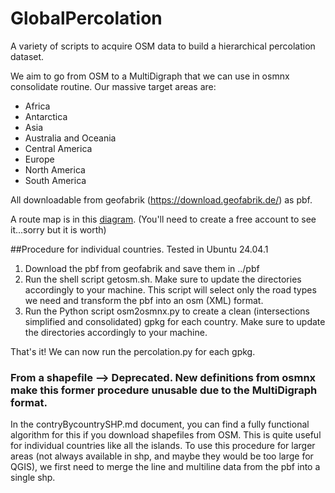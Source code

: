 # GlobalPercolation
A variety of scripts to acquire OSM data to build a hierarchical percolation dataset.

We aim to go from OSM to a MultiDigraph that we can use in osmnx consolidate routine. Our massive target areas are:
* Africa 	
* Antarctica 	
* Asia 	
* Australia and Oceania 
* Central America 	
* Europe 
* North America 	
* South America
  
All downloadable from geofabrik (https://download.geofabrik.de/) as pbf.

A route map is in this [diagram](https://lucid.app/lucidchart/05c17c1d-c4d2-42d2-b877-642a685b454f/edit?viewport_loc=-1355%2C40%2C2125%2C1105%2C0_0&invitationId=inv_76e1f82c-d7ff-431c-a19c-4df6ed9cdd9c).
(You'll need to create a free account to see it...sorry but it is worth)

##Procedure for individual countries. Tested in Ubuntu 24.04.1
1. Download the pbf from geofabrik and save them in ../pbf
2. Run the shell script getosm.sh. Make sure to update the directories accordingly to your machine. This script will select only the road types we need and transform the pbf into an osm (XML) format.
3. Run the Python script osm2osmnx.py to create a clean (intersections simplified and consolidated) gpkg for each country. Make sure to update the directories accordingly to your machine.

That's it! We can now run the percolation.py for each gpkg.



### From a shapefile --> Deprecated. New definitions from osmnx make this former procedure unusable due to the MultiDigraph format. 
In the contryBycountrySHP.md document, you can find a fully functional algorithm for this if you download shapefiles from OSM. This is quite useful for individual countries like all the islands.
To use this procedure for larger areas (not always available in shp, and maybe they would be too large for QGIS), we first need to merge the line and multiline data from the pbf into a single shp. 


